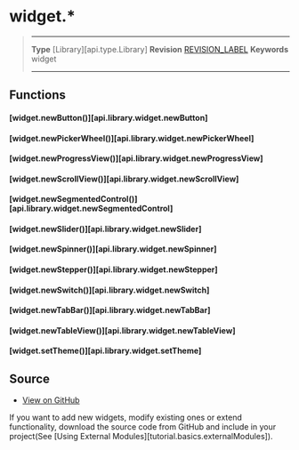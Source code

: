 # widget.*

> --------------------- ------------------------------------------------------------------------------------------
> __Type__              [Library][api.type.Library]
> __Revision__          [REVISION_LABEL](REVISION_URL)
> __Keywords__          widget
> --------------------- ------------------------------------------------------------------------------------------


## Functions

#### [widget.newButton()][api.library.widget.newButton]

#### [widget.newPickerWheel()][api.library.widget.newPickerWheel]

#### [widget.newProgressView()][api.library.widget.newProgressView]

#### [widget.newScrollView()][api.library.widget.newScrollView]

#### [widget.newSegmentedControl()][api.library.widget.newSegmentedControl]

#### [widget.newSlider()][api.library.widget.newSlider]

#### [widget.newSpinner()][api.library.widget.newSpinner]

#### [widget.newStepper()][api.library.widget.newStepper]

#### [widget.newSwitch()][api.library.widget.newSwitch]

#### [widget.newTabBar()][api.library.widget.newTabBar]

#### [widget.newTableView()][api.library.widget.newTableView]

#### [widget.setTheme()][api.library.widget.setTheme]

## Source

* [View on GitHub](https://github.com/coronalabs/framework-widget)

If you want to add new widgets, modify existing ones or extend functionality, download the source code from GitHub and include in your project(See [Using External Modules][tutorial.basics.externalModules]).
